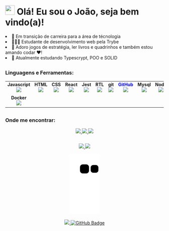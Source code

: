 <h1 align="left"><img src="https://raw.githubusercontent.com/MartinHeinz/MartinHeinz/master/wave.gif" width="30px" height="30px"> Olá! Eu sou o João, seja bem vindo(a)!</h1>

<li>🚀 Em transição de carreira para a área de técnologia</li>
<li>👨🏼‍🎓 Estudante de desenvolvimento web pela Trybe</li>
<li>👻 Adoro jogos de estratégia, ler livros e quadrinhos e também estou amando codar ❤️!</li>
<li>🌱 Atualmente estudando Typescrypt, POO e SOLID</li>

##

<h3 align="left">Linguagens e Ferramentas:</h3>
<table width="320px">
    <tbody>
        <tr valign="top">
            <td width="80px" align="center">
            <span><strong>Javascript</strong></span><br>
            <img height="32px" src="https://upload.vectorlogo.zone/logos/javascript/images/239ec8a4-163e-4792-83b6-3f6d96911757.svg">
            </td>
            <td width="80px" align="center">
            <span><strong>HTML</strong></span><br>
            <img height="32" src="https://cdn.jsdelivr.net/gh/devicons/devicon/icons/html5/html5-original.svg">
            </td>
            <td width="80px" align="center">
            <span><strong>CSS</strong></span><br>
            <img height="32px" src="https://cdn.jsdelivr.net/gh/devicons/devicon/icons/css3/css3-original.svg">
            </td>
            <td width="80px" align="center">
            <span><strong>React</strong></span><br>
            <img height="32px" src="https://cdn.jsdelivr.net/gh/devicons/devicon/icons/react/react-original.svg">
            </td>
            <td width="80px" align="center">
            <span><strong>Jest</strong></span><br>
            <img height="32px" src="https://www.vectorlogo.zone/logos/jestjsio/jestjsio-icon.svg">
            </td>
            <td width="80px" align="center">
            <span><strong>RTL</strong></span><br>
            <img height="32" src="https://testing-library.com/img/octopus-128x128.png">
            </td>
            <td width="80px" align="center">
            <span><strong>git</strong></span><br>
            <img height="32px" src="https://cdn.jsdelivr.net/gh/devicons/devicon/icons/git/git-plain.svg">
            </td>
            <td width="80px" align="center" style="color:blue">
            <span><strong>GitHub</strong></span><br>
            <img height="32px" src="https://cdn.jsdelivr.net/gh/devicons/devicon/icons/github/github-original.svg">
            </td>
            <td width="80px" align="center">
            <span><strong>Mysql</strong></span><br>
            <img style="color:Tomato;" height="32px" src="https://www.vectorlogo.zone/logos/mysql/mysql-ar21.svg">
            </td>
            <td width="80px" align="center">
            <span><strong>Node</strong></span><br>
            <img height="32px" src="https://www.vectorlogo.zone/logos/nodejs/nodejs-icon.svg">
            </td>
            <td width="80px" align="center">
            <span><strong>Jest</strong></span><br>
            <img height="32px" src="https://www.vectorlogo.zone/logos/jestjsio/jestjsio-icon.svg">
            </td>
            <td width="80px" align="center">
            <span><strong>Redux</strong></span><br>
            <img height="32" src="https://cdn.worldvectorlogo.com/logos/redux.svg">
            </td>
            <td width="80px" align="center">
            <span><strong>ESLint</strong></span><br>
            <img height="32px" src="https://www.vectorlogo.zone/logos/eslint/eslint-icon.svg">
            </td>
      </tr>
      <tr>
            <td width="80px" align="center">
            <span><strong>Docker</strong></span><br>
            <img height="32px" src="https://cdn.jsdelivr.net/gh/devicons/devicon/icons/docker/docker-plain.svg">
            </td>
      </tr>
  </tbody>
</table>

##

<h3>Onde me encontrar:</h3>
<div align="center">
	<a href="https://www.instagram.com/o_joaoemanuel" target="_blank">
		<img height="30em" src="https://img.shields.io/badge/-Instagram-%23E4405F?style=for-the-badge&logo=instagram&logoColor=white" target="_blank">
	</a>
  <a href = "mailto:joaoe.pacheco@gmail.com">
	  <img height="30em" src="https://img.shields.io/badge/-Gmail-%23333?style=for-the-badge&logo=gmail&logoColor=white" target="_blank">
	</a>
  <a href="https://www.linkedin.com/in/joaoespacheco" target="_blank">
	  <img height="30em" src="https://img.shields.io/badge/-LinkedIn-%230077B5?style=for-the-badge&logo=linkedin&logoColor=white" target="_blank">
	</a> 
</div>

##

<div align="center">
  <a href="https://github.com/joaoespacheco">
  <img height="190em" src="https://github-readme-stats.vercel.app/api?username=joaoespacheco&show_icons=true&theme=dark&include_all_commits=true&count_private=true&bg_color=DEG,000080,4682B4&text_color=F8F8FF"/>
  <img height="190em" src="https://github-readme-stats.vercel.app/api/top-langs/?username=joaoespacheco&layout=compact&langs_count=7&theme=dark&bg_color=DEG,000080,4682B4&text_color=F8F8FF"/>
</div>

<div align="center">
  
![Snake animation](https://github.com/joaoespacheco/joaoespacheco/blob/output/github-contribution-grid-snake.svg)
  
</div>
    
<div align="center">
    <a href="https://github.com/Meghna-DAS/github-profile-views-counter">
	    <img height="30em" src="https://komarev.com/ghpvc/?username=joaoespacheco">
    </a>
    <a href="https://github.com/joaoespacheco?tab=followers">
	    <img height="30em" src="https://img.shields.io/github/followers/joaoespacheco?      label=Followers&style=social" alt="GitHub Badge">
    </a>
</div> 
